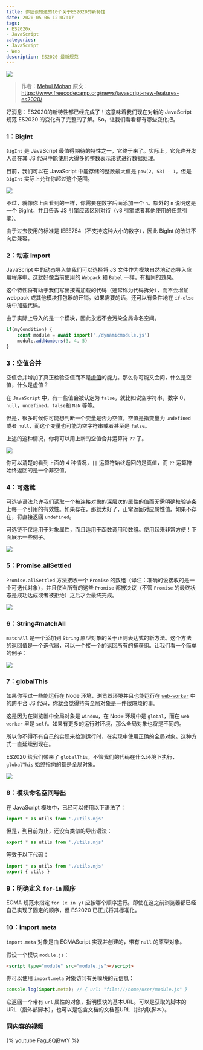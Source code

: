 ```yaml
---
title: 你应该知道的10个关于ES2020的新特性
date: 2020-05-06 12:07:17
tags:
- ES2020x
- JavaScript
categories:
- JavaScript
- Web
description: ES2020 最新规范
---
```


![](/images/ES2020/2.jpg)

> 作者：[Mehul Mohan](https://www.freecodecamp.org/news/author/mehulmpt/)
> 原文：https://www.freecodecamp.org/news/javascript-new-features-es2020/

好消息：ES2020的新特性都已经完成了！这意味着我们现在对新的 JavaScript 规范 ES2020 的变化有了完整的了解。So，让我们看看都有哪些变化把。

### 1：BigInt

`BigInt` 是 JavaScript 最值得期待的特性之一，它终于来了。实际上，它允许开发人员在其 JS 代码中能使用大得多的整数表示形式进行数据处理。

目前，我们可以在 JavaScript 中能存储的整数最大值是 `pow(2, 53) - 1`。但是 `BigInt` 实际上允许你超过这个范围。

![](/images/ES2020/1.png)

不过，就像你上面看到的一样，你需要在数字后面添加一个 `n`。额外的 `n` 说明这是一个 BigInt，并且告诉 JS 引擎应该区别对待（v8 引擎或者其他使用的任意引擎）。

由于过去使用的标准是 IEEE754（不支持这种大小的数字），因此 BigInt 的改进不向后兼容。

### 2：动态 Import

JavaScript 中的动态导入使我们可以选择将 JS 文件作为模块自然地动态导入应用程序中。这就好像当前使用的 `Webpack` 和 `Babel` 一样，有相同的效果。

这个特性将有助于我们写出按需加载的代码（通常称为代码拆分），而不会增加 webpack 或其他模块打包器的开销。如果需要的话，还可以有条件地在 `if-else` 块中加载代码。

由于实际上导入的是一个模块，因此永远不会污染全局命名空间。

```javascript
if(myCondition) {
    const module = await import('./dynamicmodule.js')
    module.addNumbers(3, 4, 5)
}
```

### 3：空值合并

空值合并增加了真正检验空值而不是[虚值](https://developer.mozilla.org/en-US/docs/Glossary/Falsy)的能力。那么你可能又会问，什么是空值，什么是虚值？

在 `JavaScript` 中，有一些值会被认定为 `false`，就比如说空字符串，数字 0，`null`，`undefined`，`false`和 `NaN` 等等。

但是，很多时候你可能想判断一个变量是否为空值，空值是指变量为 `undefined` 或者 `null`，而这个变量也可能为空字符串或者甚至是 `false`。

上述的这种情况，你将可以用上新的空值合并运算符 `??` 了。

![](/images/ES2020/3.png)

你可以清楚的看到上面的 4 种情况，`||` 运算符始终返回的是真值，而 `??` 运算符始终返回的是一个非空值。

### 4：可选链

可选链语法允许我们读取一个被连接对象的深层次的属性的值而无需明确校验链条上每一个引用的有效性。如果存在，那就太好了，正常返回对应属性值。如果不存在，将直接返回 `undefined`。

可选链不仅适用于对象属性，而且适用于函数调用和数组。使用起来非常方便！下面展示一些例子。

![](/images/ES2020/4.png)

### 5：Promise.allSettled

`Promise.allSettled` 方法接收一个 `Promise` 的数组（译注：准确的说接收的是一个可迭代对象），并且仅当所有的这些 `Promise` 都被决议（不管 `Promise` 的最终状态是成功达成或者被拒绝）之后才会最终完成。

![](/images/ES2020/5.png)

### 6：String#matchAll

`matchAll` 是一个添加到 `String` 原型对象的关于正则表达式的新方法。这个方法的返回值是一个迭代器，可以一个接一个的返回所有的捕获组。让我们看一个简单的例子：

![](/images/ES2020/6.png)

### 7：globalThis

如果你写过一些能运行在 Node 环境，浏览器环境并且也能运行在 [`web-worker`](https://developer.mozilla.org/zh-CN/docs/Web/API/Worker) 中的跨平台 JS 代码，你就会觉得持有全局对象是一件很麻烦的事。

这是因为在浏览器中全局对象是 `window`，在 Node 环境中是 `global`，而在 `web worker` 里是 `self`。如果有更多的运行时环境，那么全局对象也将是不同的。

所以你不得不有自己的实现来检测运行时，在实现中使用正确的全局对象。这种方式一直延续到现在。

ES2020 给我们带来了 `globalThis`，不管我们的代码在什么环境下执行，`globalThis` 始终指向的都是全局对象。

![](/images/ES2020/7.png)

### 8：模块命名空间导出

在 JavaScript 模块中，已经可以使用以下语法了：

```javascript
import * as utils from './utils.mjs'
```

但是，到目前为止，还没有类似的导出语法：

```javascript
export * as utils from './utils.mjs'
```

等效于以下代码：

```javascript
import * as utils from './utils.mjs'
export { utils }
```

### 9：明确定义 `for-in` 顺序

ECMA 规范未指定 `for (x in y)` 应按哪个顺序运行。即使在这之前浏览器都已经自己实现了固定的顺序，但 ES2020 已正式将其标准化。

### 10：import.meta

`import.meta` 对象是由 ECMAScript 实现并创建的，带有 `null` 的原型对象。

假设一个模块 `module.js`：

```html
<script type="module" src="module.js"></script>
```

你可以使用 `import.meta` 对象访问有关模块的元信息：

```javascript
console.log(import.meta); // { url: "file:///home/user/module.js" }
```

它返回一个带有 `url` 属性的对象，指明模块的基本URL。可以是获取的脚本的URL（指外部脚本），也可以是包含文档的文档基URL（指内联脚本）。

### 同内容的视频

{% youtube Fag_8QjBwtY %}